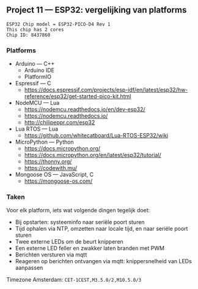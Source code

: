 
## Project 11 — ESP32: vergelijking van platforms

```
ESP32 Chip model = ESP32-PICO-D4 Rev 1
This chip has 2 cores
Chip ID: 8437860
```


### Platforms

 * Arduino — C++
     * Arduino IDE
     * PlatformIO
 * Espressif — C
     * https://docs.espressif.com/projects/esp-idf/en/latest/esp32/hw-reference/esp32/get-started-pico-kit.html
 * NodeMCU — Lua
     * https://nodemcu.readthedocs.io/en/dev-esp32/
     * https://nodemcu.readthedocs.io/
     * http://chilipeppr.com/esp32
 * Lua RTOS — Lua
     * https://github.com/whitecatboard/Lua-RTOS-ESP32/wiki
 * MicroPython — Python
     * https://docs.micropython.org/
     * https://docs.micropython.org/en/latest/esp32/tutorial/
     * https://thonny.org/
     * https://codewith.mu/
 * Mongoose OS — JavaScript, C
     * https://mongoose-os.com/

### Taken

Voor elk platform, iets wat volgende dingen tegelijk doet:

 * Bij opstarten: systeeminfo naar seriële poort sturen
 * Tijd ophalen via NTP, omzetten naar locale tijd, en naar seriële
   poort sturen
 * Twee externe LEDs om de beurt knipperen
 * Een externe LED feller en zwakker laten branden met PWM
 * Berichten versturen via mqtt
 * Reageren op berichten ontvangen via mqtt: knippersnelheid van LEDs aanpassen


Timezone Amsterdam: `CET-1CEST,M3.5.0/2,M10.5.0/3`
